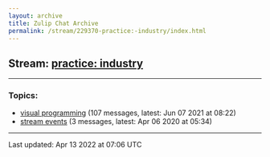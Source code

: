 ```yaml
---
layout: archive
title: Zulip Chat Archive
permalink: /stream/229370-practice:-industry/index.html
---
```


## Stream: [practice: industry](https://mattecapu.github.io/ct-zulip-archive/stream/229370-practice:-industry/index.html)
---

### Topics:

* [visual programming](topic/topic_visual.20programming.html) (107 messages, latest: Jun 07 2021 at 08:22)
* [stream events](topic/topic_stream.20events.html) (3 messages, latest: Apr 06 2020 at 05:34)

<hr><p>Last updated: Apr 13 2022 at 07:06 UTC</p>